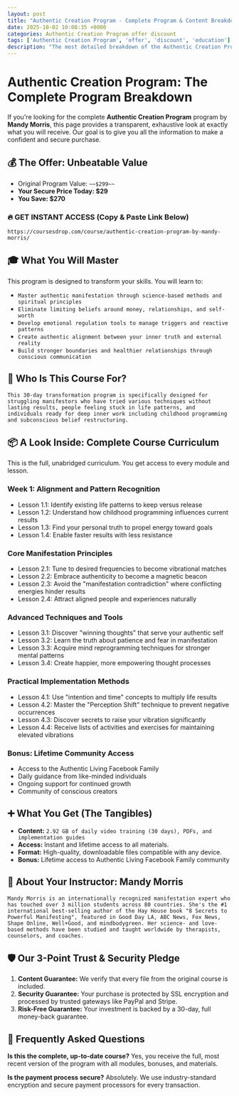 ```yaml
---
layout: post
title: "Authentic Creation Program - Complete Program & Content Breakdown (2025)"
date: 2025-10-02 10:08:35 +0000
categories: Authentic Creation Program offer discount
tags: ['Authentic Creation Program', 'offer', 'discount', 'education']
description: "The most detailed breakdown of the Authentic Creation Program course online. See every module and lesson you'll get. ✅ Secure Payment ✅ 30-Day Guarantee."
---
```



# Authentic Creation Program: The Complete Program Breakdown

If you're looking for the complete **Authentic Creation Program** program by **Mandy Morris**, this page provides a transparent, exhaustive look at exactly what you will receive. Our goal is to give you all the information to make a confident and secure purchase.

## 💰 The Offer: Unbeatable Value
- Original Program Value: `~~$299~~`
- **Your Secure Price Today: $29**
- **You Save: $270**

### 🔥 GET INSTANT ACCESS (Copy & Paste Link Below)
`https://coursesdrop.com/course/authentic-creation-program-by-mandy-morris/`

## 🎓 What You Will Master
This program is designed to transform your skills. You will learn to:
- `Master authentic manifestation through science-based methods and spiritual principles`
- `Eliminate limiting beliefs around money, relationships, and self-worth`
- `Develop emotional regulation tools to manage triggers and reactive patterns`
- `Create authentic alignment between your inner truth and external reality`
- `Build stronger boundaries and healthier relationships through conscious communication`

## 🎯 Who Is This Course For?
`This 30-day transformation program is specifically designed for struggling manifestors who have tried various techniques without lasting results, people feeling stuck in life patterns, and individuals ready for deep inner work including childhood programming and subconscious belief restructuring.`

## 📦 A Look Inside: Complete Course Curriculum
This is the full, unabridged curriculum. You get access to every module and lesson.

### Week 1: Alignment and Pattern Recognition
- Lesson 1.1: Identify existing life patterns to keep versus release
- Lesson 1.2: Understand how childhood programming influences current results
- Lesson 1.3: Find your personal truth to propel energy toward goals
- Lesson 1.4: Enable faster results with less resistance

### Core Manifestation Principles
- Lesson 2.1: Tune to desired frequencies to become vibrational matches
- Lesson 2.2: Embrace authenticity to become a magnetic beacon
- Lesson 2.3: Avoid the "manifestation contradiction" where conflicting energies hinder results
- Lesson 2.4: Attract aligned people and experiences naturally

### Advanced Techniques and Tools
- Lesson 3.1: Discover "winning thoughts" that serve your authentic self
- Lesson 3.2: Learn the truth about patience and fear in manifestation
- Lesson 3.3: Acquire mind reprogramming techniques for stronger mental patterns
- Lesson 3.4: Create happier, more empowering thought processes

### Practical Implementation Methods
- Lesson 4.1: Use "intention and time" concepts to multiply life results
- Lesson 4.2: Master the "Perception Shift" technique to prevent negative occurrences
- Lesson 4.3: Discover secrets to raise your vibration significantly
- Lesson 4.4: Receive lists of activities and exercises for maintaining elevated vibrations

### Bonus: Lifetime Community Access
- Access to the Authentic Living Facebook Family
- Daily guidance from like-minded individuals
- Ongoing support for continued growth
- Community of conscious creators

## ➕ What You Get (The Tangibles)
- **Content:** `2.92 GB of daily video training (30 days), PDFs, and implementation guides`
- **Access:** Instant and lifetime access to all materials.
- **Format:** High-quality, downloadable files compatible with any device.
- **Bonus:** Lifetime access to Authentic Living Facebook Family community

## 👤 About Your Instructor: Mandy Morris
`Mandy Morris is an internationally recognized manifestation expert who has touched over 3 million students across 80 countries. She's the #1 international best-selling author of the Hay House book "8 Secrets to Powerful Manifesting", featured in Good Day LA, ABC News, Fox News, Shape Online, Well+Good, and mindbodygreen. Her science- and love-based methods have been studied and taught worldwide by therapists, counselors, and coaches.`

## 🛡️ Our 3-Point Trust & Security Pledge
1. **Content Guarantee:** We verify that every file from the original course is included.
2. **Security Guarantee:** Your purchase is protected by SSL encryption and processed by trusted gateways like PayPal and Stripe.
3. **Risk-Free Guarantee:** Your investment is backed by a 30-day, full money-back guarantee.

## 🙋 Frequently Asked Questions

**Is this the complete, up-to-date course?**
Yes, you receive the full, most recent version of the program with all modules, bonuses, and materials.

**Is the payment process secure?**
Absolutely. We use industry-standard encryption and secure payment processors for every transaction.